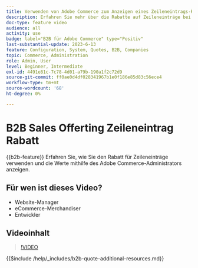 ```yaml
---
title: Verwenden von Adobe Commerce zum Anzeigen eines Zeileneintrags-Rabatts für ein Angebot
description: Erfahren Sie mehr über die Rabatte auf Zeileneinträge bei einem B2B-Angebot in Adobe Commerce
doc-type: feature video
audience: all
activity: use
badge: label="B2B für Adobe Commerce" type="Positiv"
last-substantial-update: 2023-6-13
feature: Configuration, System, Quotes, B2B, Companies
topic: Commerce, Administration
role: Admin, User
level: Beginner, Intermediate
exl-id: 4491e81c-7c78-4d01-a79b-190a1f2c72d9
source-git-commit: ff0ae0d4df028341967b1e0f186e85d83c56ece4
workflow-type: tm+mt
source-wordcount: '68'
ht-degree: 0%

---
```


# B2B Sales Offerting Zeileneintrag Rabatt

{{b2b-feature}}
Erfahren Sie, wie Sie den Rabatt für Zeileneinträge verwenden und die Werte mithilfe des Adobe Commerce-Administrators anzeigen.

## Für wen ist dieses Video?

- Website-Manager
- eCommerce-Merchandiser
- Entwickler

## Videoinhalt

>[!VIDEO](https://video.tv.adobe.com/v/3420415?learn=on)

{{$include /help/_includes/b2b-quote-additional-resources.md}}
